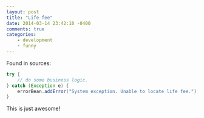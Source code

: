 ```yaml
---
layout: post
title: "Life fee"
date: 2014-03-14 23:42:10 -0400
comments: true
categories: 
    - development
    - funny
---
```


Found in sources:

``` java
try {
    // do some business logic.
} catch (Exception e) {
    errorBean.addError("System exception. Unable to locate life fee.");
}
```


This is just awesome!
